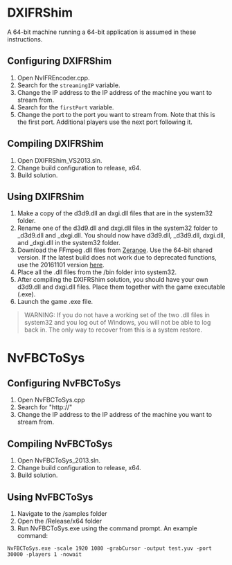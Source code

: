 # DXIFRShim
A 64-bit machine running a 64-bit application is assumed in these instructions.

## Configuring DXIFRShim
1. Open NvIFREncoder.cpp.
2. Search for the `streamingIP` variable.
3. Change the IP address to the IP address of the machine you want to stream from.
4. Search for the `firstPort` variable. 
5. Change the port to the port you want to stream from. Note that this is the first port. Additional players use the next port following it.

## Compiling DXIFRShim
1. Open DXIFRShim_VS2013.sln.
2. Change build configuration to release, x64.
3. Build solution.

## Using DXIFRShim
1. Make a copy of the d3d9.dll an dxgi.dll files that are in the system32 folder.
2. Rename one of the d3d9.dll and dxgi.dll files in the system32 folder to _d3d9.dll and _dxgi.dll. You should now have d3d9.dll, _d3d9.dll, dxgi.dll, and _dxgi.dll in the system32 folder.
3. Download the FFmpeg .dll files from [Zeranoe](https://ffmpeg.zeranoe.com/builds/). Use the 64-bit shared version. If the latest build does not work due to deprecated functions, use the 20161101 version [here](https://ffmpeg.zeranoe.com/builds/win64/shared/ffmpeg-20161101-60178e7-win64-shared.zip).
4. Place all the .dll files from the /bin folder into system32.
5. After compiling the DXIFRShim solution, you should have your own d3d9.dll and dxgi.dll files. Place them together with the game executable (.exe).
6. Launch the game .exe file.

> WARNING: If you do not have a working set of the two .dll files in system32 and you log out of Windows, you will not be able to log back in. The only way to recover from this is a system restore.

# NvFBCToSys
## Configuring NvFBCToSys
1. Open NvFBCToSys.cpp
2. Search for "http://"
3. Change the IP address to the IP address of the machine you want to stream from.

## Compiling NvFBCToSys
1. Open NvFBCToSys_2013.sln.
2. Change build configuration to release, x64.
3. Build solution.

## Using NvFBCToSys
1. Navigate to the /samples folder 
2. Open the /Release/x64 folder
3. Run NvFBCToSys.exe using the command prompt. An example command:
```
NvFBCToSys.exe -scale 1920 1080 -grabCursor -output test.yuv -port 30000 -players 1 -nowait
```
